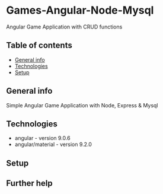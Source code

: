 # Games-Angular-Node-Mysql
Angular Game Application with CRUD functions

## Table of contents
* [General info](#general-info)
* [Technologies](#technologies)
* [Setup](#setup)

## General info
Simple Angular Game Application  with Node, Express & Mysql

## Technologies
* angular - version 9.0.6
* angular/material - version 9.2.0

## Setup


## Further help